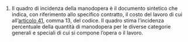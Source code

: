 1. Il quadro di incidenza della manodopera è il documento sintetico che indica, con riferimento allo specifico contratto, il costo del lavoro di cui all’[articolo 41](/articolo-41/2), comma 13, del codice. Il quadro stima l’incidenza percentuale della quantità di manodopera per le diverse categorie generali e speciali di cui si compone l’opera o il lavoro.
